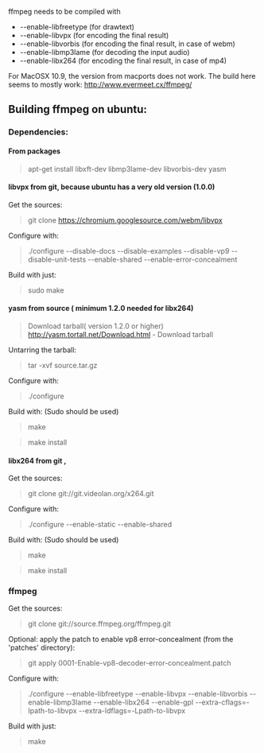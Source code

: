 
ffmpeg needs to be compiled with
* --enable-libfreetype (for drawtext)
* --enable-libvpx (for encoding the final result)
* --enable-libvorbis (for encoding the final result, in case of webm)
* --enable-libmp3lame (for decoding the input audio)
* --enable-libx264 (for encoding the final result, in case of mp4)

For MacOSX 10.9, the version from macports does not work. The build here seems to mostly work:
http://www.evermeet.cx/ffmpeg/



## Building ffmpeg on ubuntu:
### Dependencies:
#### From packages
> apt-get install libxft-dev libmp3lame-dev libvorbis-dev yasm

#### libvpx from git, because ubuntu has a very old version (1.0.0)
Get the sources:
>git clone https://chromium.googlesource.com/webm/libvpx

Configure with:
> ./configure --disable-docs --disable-examples --disable-vp9  --disable-unit-tests --enable-shared --enable-error-concealment

Build with just:
>sudo make

#### yasm from source ( minimum 1.2.0 needed for libx264)

>Download tarball( version 1.2.0 or higher)
http://yasm.tortall.net/Download.html - Download tarball 

Untarring the tarball:
>tar -xvf source.tar.gz

Configure with:
>./configure 

Build with: (Sudo should be used)
>make

>make install 


#### libx264 from git ,

Get the sources:
>git clone git://git.videolan.org/x264.git

Configure with:
>./configure --enable-static --enable-shared

Build with: (Sudo should be used)
> make
 
>make install
 
### ffmpeg
Get the sources:
> git clone git://source.ffmpeg.org/ffmpeg.git

Optional: apply the patch to enable vp8 error-concealment (from the 'patches' directory):
> git apply 0001-Enable-vp8-decoder-error-concealment.patch


Configure with:
> ./configure --enable-libfreetype --enable-libvpx --enable-libvorbis --enable-libmp3lame
>    --enable-libx264 --enable-gpl
>    --extra-cflags=-Ipath-to-libvpx --extra-ldflags=-Lpath-to-libvpx

Build with just:
> make
